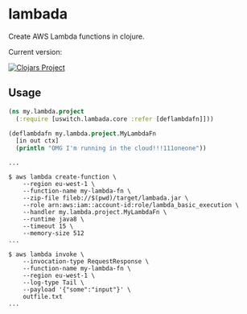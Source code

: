 # lambada

Create AWS Lambda functions in clojure.

Current version:

[![Clojars Project](http://clojars.org/uswitch/lambada/latest-version.svg)](http://clojars.org/uswitch/lambada)

## Usage

```clojure
(ns my.lambda.project
  (:require [uswitch.lambada.core :refer [deflambdafn]]))

(deflambdafn my.lambda.project.MyLambdaFn
  [in out ctx]
  (println "OMG I'm running in the cloud!!!111oneone"))
```



```
...

$ aws lambda create-function \
    --region eu-west-1 \
    --function-name my-lambda-fn \
    --zip-file fileb://$(pwd)/target/lambada.jar \
    --role arn:aws:iam::account-id:role/lambda_basic_execution \
    --handler my.lambda.project.MyLambdaFn \
    --runtime java8 \
    --timeout 15 \
    --memory-size 512
...

$ aws lambda invoke \
    --invocation-type RequestResponse \
    --function-name my-lambda-fn \
    --region eu-west-1 \
    --log-type Tail \
    --payload '{"some":"input"}' \
    outfile.txt
...

```
